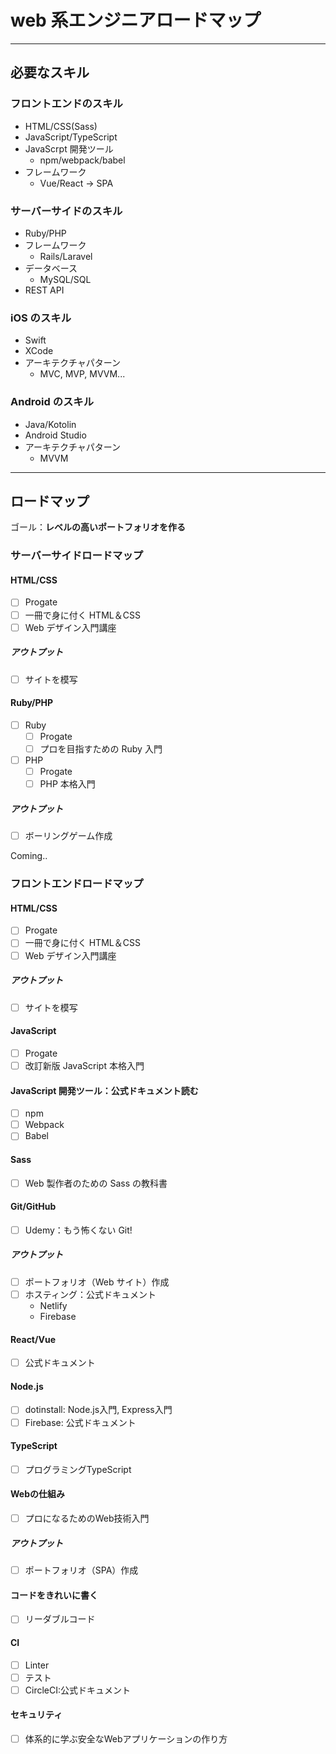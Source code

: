 # web 系エンジニアロードマップ

---

## 必要なスキル

### フロントエンドのスキル

- HTML/CSS(Sass)
- JavaScript/TypeScript
- JavaScrpt 開発ツール
  - npm/webpack/babel
- フレームワーク
  - Vue/React -> SPA

### サーバーサイドのスキル

- Ruby/PHP
- フレームワーク
  - Rails/Laravel
- データベース
  - MySQL/SQL
- REST API

### iOS のスキル

- Swift
- XCode
- アーキテクチャパターン
  - MVC, MVP, MVVM...

### Android のスキル

- Java/Kotolin
- Android Studio
- アーキテクチャパターン
  - MVVM

---

## ロードマップ

ゴール：**レベルの高いポートフォリオを作る**

### サーバーサイドロードマップ

#### HTML/CSS

- [ ] Progate
- [ ] 一冊で身に付く HTML＆CSS
- [ ] Web デザイン入門講座

##### アウトプット

- [ ] サイトを模写

#### Ruby/PHP

- [ ] Ruby
  - [ ] Progate
  - [ ] プロを目指すための Ruby 入門
- [ ] PHP
  - [ ] Progate
  - [ ] PHP 本格入門

##### アウトプット

- [ ] ボーリングゲーム作成

Coming..

### フロントエンドロードマップ

#### HTML/CSS

- [ ] Progate
- [ ] 一冊で身に付く HTML＆CSS
- [ ] Web デザイン入門講座

##### アウトプット

- [ ] サイトを模写

#### JavaScript

- [ ] Progate
- [ ] 改訂新版 JavaScript 本格入門

#### JavaScript 開発ツール：公式ドキュメント読む

- [ ] npm
- [ ] Webpack
- [ ] Babel

#### Sass

- [ ] Web 製作者のための Sass の教科書

#### Git/GitHub

- [ ] Udemy：もう怖くない Git!

##### アウトプット

- [ ] ポートフォリオ（Web サイト）作成
- [ ] ホスティング：公式ドキュメント
  - Netlify
  - Firebase

#### React/Vue
- [ ] 公式ドキュメント

#### Node.js
- [ ] dotinstall: Node.js入門, Express入門
- [ ] Firebase: 公式ドキュメント

#### TypeScript
- [ ] プログラミングTypeScript

#### Webの仕組み
- [ ] プロになるためのWeb技術入門

##### アウトプット
- [ ] ポートフォリオ（SPA）作成

#### コードをきれいに書く
- [ ] リーダブルコード

#### CI
- [ ] Linter
- [ ] テスト
- [ ] CircleCI:公式ドキュメント

#### セキュリティ
- [ ] 体系的に学ぶ安全なWebアプリケーションの作り方